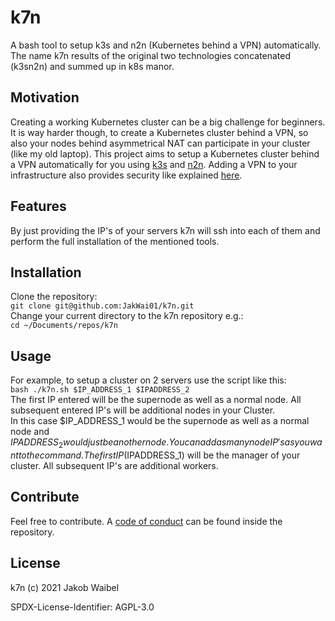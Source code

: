 # k7n
A bash tool to setup k3s and n2n (Kubernetes behind a VPN) automatically. The name k7n results of the original two technologies concatenated (k3sn2n) and summed up in k8s manor.

## Motivation
Creating a working Kubernetes cluster can be a big challenge for beginners. It is way harder though, to create a Kubernetes cluster behind a VPN, so also your nodes behind asymmetrical NAT can participate in your cluster (like my old laptop). This project aims to setup a Kubernetes cluster behind a VPN automatically for you using [k3s](https://github.com/k3s-io/k3s) and [n2n](https://github.com/ntop/n2n). Adding a VPN to your infrastructure also provides security like explained [here](https://www.intruder.io/blog/how-to-secure-the-kubernetes-api-behind-a-vpn).

## Features
By just providing the IP's of your servers k7n will ssh into each of them and perform the full installation of the mentioned tools.

## Installation
Clone the repository:  
```git clone git@github.com:JakWai01/k7n.git```  
Change your current directory to the k7n repository e.g.:  
```cd ~/Documents/repos/k7n```

## Usage
For example, to setup a cluster on 2 servers use the script like this:   
```bash ./k7n.sh $IP_ADDRESS_1 $IPADDRESS_2```  
The first IP entered will be the supernode as well as a normal node. All subsequent entered IP's will be additional nodes in your Cluster.  
In this case $IP_ADDRESS_1 would be the supernode as well as a normal node and $IPADDRESS_2 would just be another node.
You can add as many node IP's as you want to the command. The first IP ($IPADDRESS_1) will be the manager of your cluster.
All subsequent IP's are additional workers.

## Contribute
Feel free to contribute. A [code of conduct](https://github.com/JakWai01/k7n/blob/main/CODE_OF_CONDUCT.md) can be found inside the repository.

## License

k7n (c) 2021 Jakob Waibel

SPDX-License-Identifier: AGPL-3.0
